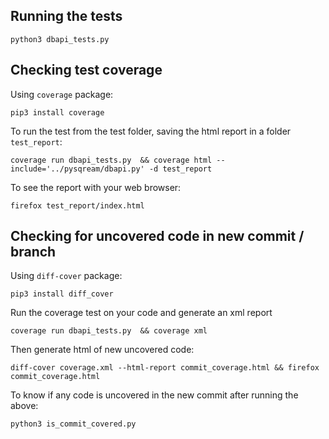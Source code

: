## Running the tests
`python3 dbapi_tests.py`

## Checking test coverage
Using `coverage` package:

`pip3 install coverage`

To run the test from the test folder, saving the html report in a folder `test_report`:

`coverage run dbapi_tests.py  && coverage html --include='../pysqream/dbapi.py' -d test_report`

To see the report with your web browser:

`firefox test_report/index.html`

## Checking for uncovered code in new commit / branch
Using `diff-cover` package:

`pip3 install diff_cover`

Run the coverage test on your code and generate an xml report

`coverage run dbapi_tests.py  && coverage xml`

Then generate html of new uncovered code:

`diff-cover coverage.xml --html-report commit_coverage.html && firefox commit_coverage.html`

To know if any code is uncovered in the new commit after running the above:

`python3 is_commit_covered.py`
